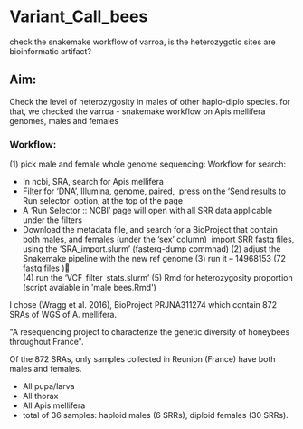 # Variant_Call_bees
check the snakemake workflow of varroa, is the heterozygotic sites are bioinformatic artifact?

## Aim:
Check the level of heterozygosity in males of other haplo-diplo species.
for that, we checked the varroa - snakemake workflow on Apis mellifera genomes, males and females

### Workflow:
(1) pick male and female whole genome sequencing:
	Workflow for search:
* In ncbi, SRA, search for Apis mellifera
* Filter for ‘DNA’, Illumina, genome, paired, 
  press on the ‘Send results to Run selector’ option, at the top of the page
* A ‘Run Selector :: NCBI’ page will open with all SRR data applicable under the filters
* Download the metadata file, and search for a BioProject that contain both males, and females (under the ‘sex’ column) 
import SRR fastq files, using the ‘SRA_import.slurm’ (fasterq-dump commnad)
(2) adjust the Snakemake pipeline with the new ref genome
(3) run it – 14968153 (72 fastq files )  
(4) run the ‘VCF_filter_stats.slurm’ 
(5) Rmd for heterozygosity proportion (script avaiable in 'male bees.Rmd')

I chose (Wragg et al. 2016), BioProject PRJNA311274 which contain 872 SRAs of WGS of A. mellifera.

"A resequencing project to characterize the genetic diversity of honeybees throughout France".

Of the 872 SRAs, only samples collected in Reunion (France) have both males and females. 
* All pupa/larva
* All thorax
* All Apis mellifera
* total of 36 samples: haploid males (6 SRRs), diploid females (30 SRRs).
